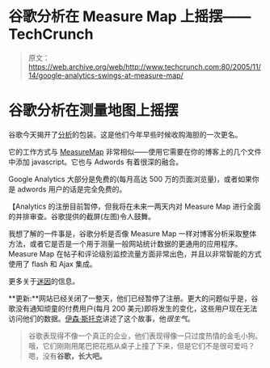 # 谷歌分析在 Measure Map 上摇摆——TechCrunch

> 原文：<https://web.archive.org/web/http://www.techcrunch.com:80/2005/11/14/google-analytics-swings-at-measure-map/>

# 谷歌分析在测量地图上摇摆

 [](https://web.archive.org/web/20220627080419/http://www.google.com/analytics/) 谷歌今天揭开了[分析](https://web.archive.org/web/20220627080419/http://www.google.com/analytics/)的包装。这是他们今年早些时候收购海胆的一次更名。

它的工作方式与 [MeasureMap](https://web.archive.org/web/20220627080419/http://www.beta.techcrunch.com/2005/10/12/measure-map-announcement/) 非常相似——使用它需要在你的博客上的几个文件中添加 javascript。它也与 Adwords 有着很深的融合。

Google Analytics 大部分是免费的(每月高达 500 万的页面浏览量)，或者如果你是 adwords 用户的话是完全免费的。

【Analytics 的注册目前暂停，但我将在未来一两天内对 Measure Map 进行全面的并排审查。谷歌提供的截屏(左图)令人鼓舞。

我想了解的一件事是，谷歌分析是否像 Measure Map 一样对博客分析采取整体方法，或者它是否是一个用于测量一般网站统计数据的更通用的应用程序。Measure Map 在帖子和评论级别监控流量方面非常出色，并且以非常智能的方式使用了 flash 和 Ajax 集成。

更多关于[迷因](https://web.archive.org/web/20220627080419/http://tech.memeorandum.com/051114/p16#a051114p16)的信息。

**更新:**网站已经关闭了一整天，他们已经暂停了注册。更大的问题似乎是，谷歌没有通知顽童的付费用户(每月 200 美元)即将发生的变化，这些用户现在无法访问他们的数据。[伊森·斯托克](https://web.archive.org/web/20220627080419/http://onotech.blogspot.com/2005_11_01_onotech_archive.html#113200904055483341)讲述了这个故事，他*很生气*。

> 谷歌表现得不像一个真正的企业，他们表现得像一只过度热情的金毛小狗。哦，它们刚刚用尾巴把花瓶从桌子上撞了下来，但是它们不是很可爱吗？嗯，没有**谷歌，长大吧。**